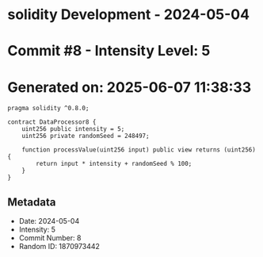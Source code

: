 ﻿# solidity Development - 2024-05-04
# Commit #8 - Intensity Level: 5
# Generated on: 2025-06-07 11:38:33
```solidity
pragma solidity ^0.8.0;

contract DataProcessor8 {
    uint256 public intensity = 5;
    uint256 private randomSeed = 248497;

    function processValue(uint256 input) public view returns (uint256) {
        return input * intensity + randomSeed % 100;
    }
}
```
## Metadata
- Date: 2024-05-04
- Intensity: 5
- Commit Number: 8
- Random ID: 1870973442
